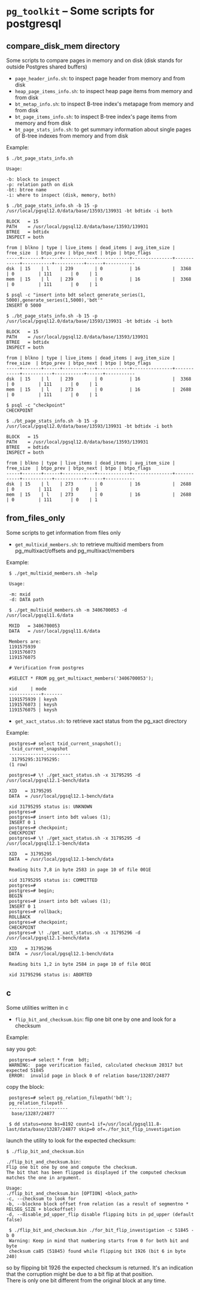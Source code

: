 `pg_toolkit` – Some scripts for postgresql
=============================================================

compare_disk_mem directory
--------------------------

Some scripts to compare pages in memory and on disk (disk stands for outside Postgres shared buffers)

* `page_header_info.sh`: to inspect page header from memory and from disk
* `heap_page_items_info.sh`: to inspect heap page items from memory and from disk
* `bt_metap_info.sh`: to inspect B-tree index's metapage from memory and from disk
* `bt_page_items_info.sh`: to inspect B-tree index's page items from memory and from disk
* `bt_page_stats_info.sh`: to get summary information about single pages of B-tree indexes from memory and from disk

Example:

    $ ./bt_page_stats_info.sh

    Usage: 

    -b: block to inspect
    -p: relation path on disk
    -bt: btree name
    -i: where to inspect (disk, memory, both)

    $ ./bt_page_stats_info.sh -b 15 -p /usr/local/pgsql12.0/data/base/13593/139931 -bt bdtidx -i both

    BLOCK   = 15
    PATH    = /usr/local/pgsql12.0/data/base/13593/139931
    BTREE   = bdtidx
    INSPECT = both
    
    from | blkno | type | live_items | dead_items | avg_item_size | free_size  | btpo_prev | btpo_next | btpo | btpo_flags
    -----+-------+------+------------+------------+---------------+------------+-----------+-----------+------+-----------
    dsk  | 15    | l    | 239        | 0          | 16            |  3368      | 0         | 111       | 0    | 1          
    mem  | 15    | l    | 239        | 0          | 16            |  3368      | 0         | 111       | 0    | 1          
    
    $ psql -c "insert into bdt select generate_series(1, 5000),generate_series(1,5000),'bdt'" 
    INSERT 0 5000
    
    $ ./bt_page_stats_info.sh -b 15 -p /usr/local/pgsql12.0/data/base/13593/139931 -bt bdtidx -i both
    
    BLOCK   = 15
    PATH    = /usr/local/pgsql12.0/data/base/13593/139931
    BTREE   = bdtidx
    INSPECT = both
    
    from | blkno | type | live_items | dead_items | avg_item_size | free_size  | btpo_prev | btpo_next | btpo | btpo_flags
    -----+-------+------+------------+------------+---------------+------------+-----------+-----------+------+-----------
    dsk  | 15    | l    | 239        | 0          | 16            |  3368      | 0         | 111       | 0    | 1          
    mem  | 15    | l    | 273        | 0          | 16            |  2688      | 0         | 111       | 0    | 1          
    
    $ psql -c "checkpoint"
    CHECKPOINT
    
    $ ./bt_page_stats_info.sh -b 15 -p /usr/local/pgsql12.0/data/base/13593/139931 -bt bdtidx -i both
    
    BLOCK   = 15
    PATH    = /usr/local/pgsql12.0/data/base/13593/139931
    BTREE   = bdtidx
    INSPECT = both
    
    from | blkno | type | live_items | dead_items | avg_item_size | free_size  | btpo_prev | btpo_next | btpo | btpo_flags
    -----+-------+------+------------+------------+---------------+------------+-----------+-----------+------+-----------
    dsk  | 15    | l    | 273        | 0          | 16            |  2688      | 0         | 111       | 0    | 1          
    mem  | 15    | l    | 273        | 0          | 16            |  2688      | 0         | 111       | 0    | 1          

from_files_only
--------------------------

Some scripts to get information from files only

* `get_multixid_members.sh`: to retrieve multixid members from pg_multixact/offsets and pg_multixact/members

Example:

     $ ./get_multixid_members.sh -help

     Usage:

     -m: mxid
     -d: DATA path

     $ ./get_multixid_members.sh -m 3406700053 -d /usr/local/pgsql11.6/data

     MXID   = 3406700053
     DATA   = /usr/local/pgsql11.6/data

     Members are:
     1191575939
     1191576073
     1191576075

     # Verification from postgres

     #SELECT * FROM pg_get_multixact_members('3406700053');

     xid     | mode
     ------------+-------
     1191575939 | keysh
     1191576073 | keysh
     1191576075 | keysh

* `get_xact_status.sh`: to retrieve xact status from the pg_xact directory  

Example:

     postgres=# select txid_current_snapshot();
      txid_current_snapshot
     -----------------------
      31795295:31795295:
     (1 row)
     
     postgres=# \! ./get_xact_status.sh -x 31795295 -d /usr/local/pgsql12.1-bench/data
     
     XID   = 31795295
     DATA  = /usr/local/pgsql12.1-bench/data
     
     xid 31795295 status is: UNKNOWN
     postgres=#
     postgres=# insert into bdt values (1);
     INSERT 0 1
     postgres=# checkpoint;
     CHECKPOINT
     postgres=# \! ./get_xact_status.sh -x 31795295 -d /usr/local/pgsql12.1-bench/data
     
     XID   = 31795295
     DATA  = /usr/local/pgsql12.1-bench/data
     
     Reading bits 7,8 in byte 2583 in page 10 of file 001E
     
     xid 31795295 status is: COMMITTED
     postgres=#
     postgres=# begin;
     BEGIN
     postgres=# insert into bdt values (1);
     INSERT 0 1
     postgres=# rollback;
     ROLLBACK
     postgres=# checkpoint;
     CHECKPOINT
     postgres=# \! ./get_xact_status.sh -x 31795296 -d /usr/local/pgsql12.1-bench/data
     
     XID   = 31795296
     DATA  = /usr/local/pgsql12.1-bench/data
     
     Reading bits 1,2 in byte 2584 in page 10 of file 001E
     
     xid 31795296 status is: ABORTED

c
--------------------------

Some utilities written in c

* `flip_bit_and_checksum.bin`: flip one bit one by one and look for a checksum

Example:

say you got:

     postgres=# select * from  bdt;
     WARNING:  page verification failed, calculated checksum 20317 but expected 51845
     ERROR:  invalid page in block 0 of relation base/13287/24877

copy the block:

     postgres=# select pg_relation_filepath('bdt');
     pg_relation_filepath
     ----------------------
      base/13287/24877

     $ dd status=none bs=8192 count=1 if=/usr/local/pgsql11.8-last/data/base/13287/24877 skip=0 of=./for_bit_flip_investigation

launch the utility to look for the expected checksum:

	$ ./flip_bit_and_checksum.bin

	./flip_bit_and_checksum.bin:
	Flip one bit one by one and compute the checksum.
	The bit that has been flipped is displayed if the computed checksum matches the one in argument.

	Usage:
	./flip_bit_and_checksum.bin [OPTION] <block_path>
	-c, --checksum to look for
	-b, --blockno block offset from relation (as a result of segmentno * RELSEG_SIZE + blockoffset)
	-d, --disable_pd_upper_flip disable flipping bits in pd_upper (default false)

     $ ./flip_bit_and_checksum.bin ./for_bit_flip_investigation -c 51845 -b 0
     Warning: Keep in mind that numbering starts from 0 for both bit and byte
     checksum ca85 (51845) found while flipping bit 1926 (bit 6 in byte 240)

so by flipping bit 1926 the expected checksum is returned. It's an indication that the corruption might be due to a bit flip at that position.  
There is only one bit different from the original block at any time.
